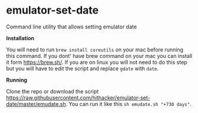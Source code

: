 # emulator-set-date
Command line utility that allows setting emulator date

**Installation**

You will need to run `brew install coreutils` on your mac before running this command. If you dont' have brew command on your mac you can install it form https://brew.sh/. If you are on linux you will not need to do this step but you will have to edit the script and replace `gdate` with `date`.

**Running**

Clone the repo or download the script https://raw.githubusercontent.com/hithacker/emulator-set-date/master/emudate.sh. You can run it like this `sh emudate.sh "+730 days"`.
